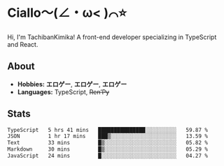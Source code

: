 # Ciallo～(∠・ω< )⌒⭐️

Hi, I'm TachibanKimika! A front-end developer specializing in TypeScript and React.

## About
- **Hobbies:** **エロゲー**, **エロゲー**, **エロゲー**
- **Languages:** TypeScript, ~~Ren’Py~~

## Stats
<!--START_SECTION:waka-->

```txt
TypeScript   5 hrs 41 mins   ███████████████░░░░░░░░░░   59.87 %
JSON         1 hr 17 mins    ███▒░░░░░░░░░░░░░░░░░░░░░   13.59 %
Text         33 mins         █▒░░░░░░░░░░░░░░░░░░░░░░░   05.82 %
Markdown     30 mins         █▒░░░░░░░░░░░░░░░░░░░░░░░   05.29 %
JavaScript   24 mins         █░░░░░░░░░░░░░░░░░░░░░░░░   04.27 %
```

<!--END_SECTION:waka-->

<!-- ![Metrics](https://metrics.lecoq.io/TachibanaKimika?template=classic&base.activity=0&base.community=0&base.repositories=0&languages=1&isocalendar=1&isocalendar.duration=half-year&languages.limit=8&languages.sections=most-used&languages.colors=github&languages.threshold=0%25&languages.indepth=false&languages.recent.load=300&languages.recent.days=14&config.timezone=Asia%2FShanghai)
 -->
